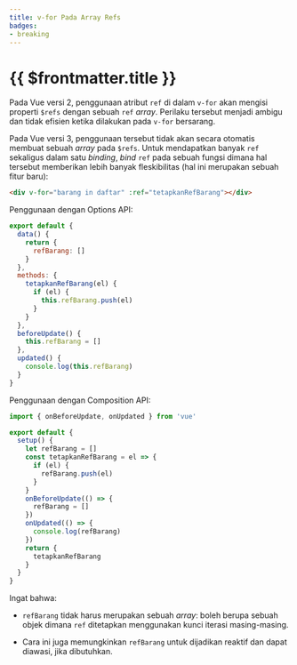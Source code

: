 ```yaml
---
title: v-for Pada Array Refs
badges:
- breaking
---
```


# {{ $frontmatter.title }} <MigrationBadges :badges="$frontmatter.badges" />

Pada Vue versi 2, penggunaan atribut `ref` di dalam `v-for` akan mengisi properti `$refs` dengan sebuah `ref` _array_. Perilaku tersebut menjadi ambigu dan tidak efisien ketika dilakukan pada `v-for` bersarang.

Pada Vue versi 3, penggunaan tersebut tidak akan secara otomatis membuat sebuah _array_ pada `$refs`. Untuk mendapatkan banyak `ref` sekaligus dalam satu _binding_, _bind_ `ref` pada sebuah fungsi dimana hal tersebut memberikan lebih banyak fleskibilitas (hal ini merupakan sebuah fitur baru):

```html
<div v-for="barang in daftar" :ref="tetapkanRefBarang"></div>
```

Penggunaan dengan Options API:

```js
export default {
  data() {
    return {
      refBarang: []
    }
  },
  methods: {
    tetapkanRefBarang(el) {
      if (el) {
        this.refBarang.push(el)
      }
    }
  },
  beforeUpdate() {
    this.refBarang = []
  },
  updated() {
    console.log(this.refBarang)
  }
}
```

Penggunaan dengan Composition API:

```js
import { onBeforeUpdate, onUpdated } from 'vue'

export default {
  setup() {
    let refBarang = []
    const tetapkanRefBarang = el => {
      if (el) {
        refBarang.push(el)
      }
    }
    onBeforeUpdate(() => {
      refBarang = []
    })
    onUpdated(() => {
      console.log(refBarang)
    })
    return {
      tetapkanRefBarang
    }
  }
}
```

Ingat bahwa:

- `refBarang` tidak harus merupakan sebuah _array_: boleh berupa sebuah objek dimana `ref` ditetapkan menggunakan kunci iterasi masing-masing.

- Cara ini juga memungkinkan `refBarang` untuk dijadikan reaktif dan dapat diawasi, jika dibutuhkan.
